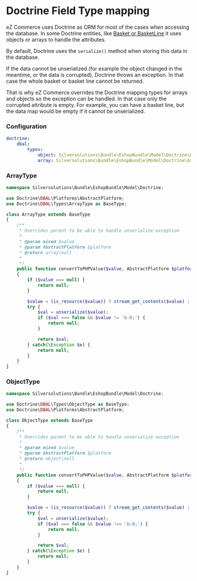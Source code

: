 # Doctrine Field Type mapping

eZ Commerce uses Doctrine as ORM for most of the cases when accessing the database.
In some Doctrine entities, like [Basket or BasketLine](../guide/basket/basket_api/basket_data_model.md)
it uses objects or arrays to handle the attributes.

By default, Doctrine uses the `serialize()` method when storing this data in the database.

If the data cannot be unserialized (for example the object changed in the meantime, or the data is corrupted),
Doctrine throws an exception. In that case the whole basket or basket line cannot be returned.

That is why eZ Commerce overrides the Doctrine mapping types for arrays and objects so the exception can be handled.
In that case only the corrupted attribute is empty. For example, you can have a basket line, but the data map would be empty if it cannot be unserialized.

### Configuration

``` yaml
doctrine:
    dbal:
        types:
            object: Silversolutions\Bundle\EshopBundle\Model\Doctrine\ObjectType
            array: Silversolutions\Bundle\EshopBundle\Model\Doctrine\ArrayType
```

### ArrayType

``` php
namespace Silversolutions\Bundle\EshopBundle\Model\Doctrine;

use Doctrine\DBAL\Platforms\AbstractPlatform;
use Doctrine\DBAL\Types\ArrayType as BaseType;

class ArrayType extends BaseType
{
    /**
     * Overrides parent to be able to handle unserialize exception
     *
     * @param mixed $value
     * @param AbstractPlatform $platform
     * @return array|null
     *
     */
    public function convertToPHPValue($value, AbstractPlatform $platform)
    {
        if ($value === null) {
            return null;
        }

        $value = (is_resource($value)) ? stream_get_contents($value) : $value;
        try {
            $val = unserialize($value);
            if ($val === false && $value != 'b:0;') {
                return null;
            }

            return $val;
        } catch(\Exception $e) {
            return null;
        }
    }
}
```

### ObjectType

``` php
namespace Silversolutions\Bundle\EshopBundle\Model\Doctrine;

use Doctrine\DBAL\Types\ObjectType as BaseType;
use Doctrine\DBAL\Platforms\AbstractPlatform;

class ObjectType extends BaseType
{
    /**
     * Overrides parent to be able to handle unserialize exception
     *
     * @param mixed $value
     * @param AbstractPlatform $platform
     * @return object|null
     *
     */
    public function convertToPHPValue($value, AbstractPlatform $platform)
    {
        if ($value === null) {
            return null;
        }

        $value = (is_resource($value)) ? stream_get_contents($value) : $value;
        try {
            $val = unserialize($value);
            if ($val === false && $value !== 'b:0;') {
                return null;
            }

            return $val;
        } catch(\Exception $e) {
            return null;
        }
    }
}
```
